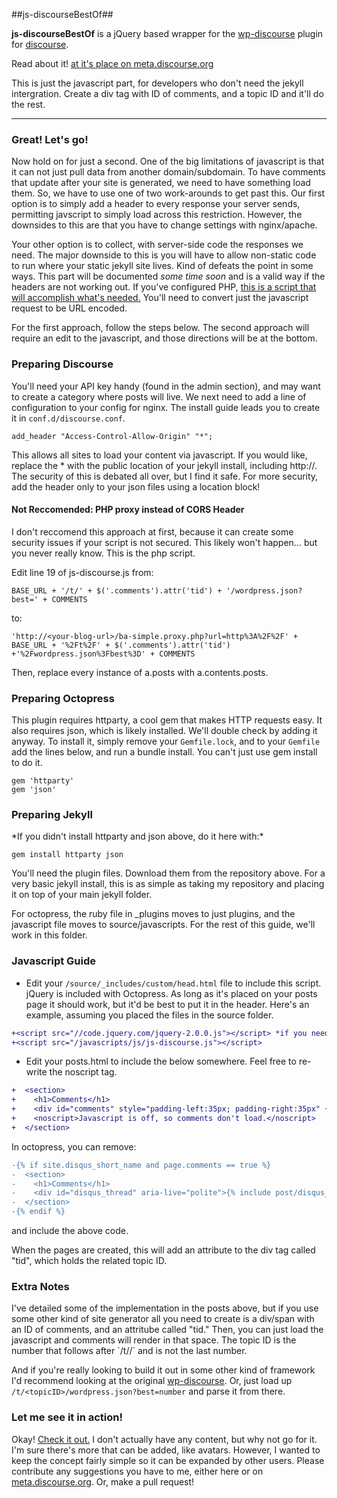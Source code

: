 ##js-discourseBestOf##

**js-discourseBestOf** is a jQuery based wrapper for the  [wp-discourse](https://github.com/discourse/wp-discourse "wp-discourse") plugin for [discourse](https://github.com/discourse/discourse). 

Read about it! [at it's place on meta.discourse.org](http://meta.discourse.org/t/discourse-plugin-for-static-site-generators-like-jekyll-or-octopress/7965/16)

This is just the javascript part, for developers who don't need the jekyll intergration. Create a div tag with ID of comments, and a topic ID and it'll do the rest.

----------

<h3>Great! Let's go!</h3>

Now hold on for just a second. One of the big limitations of javascript is that it can not just pull data from another domain/subdomain. To have comments that update after your site is generated, we need to have something load them. So, we have to use one of two work-arounds to get past this. Our first option is to simply add a header to every response your server sends, permitting javscript to simply load across this restriction. However, the downsides to this are that you have to change settings with nginx/apache. 

Your other option is to collect, with server-side code the responses we need. The major downside to this is you will have to allow non-static code to run where your static jekyll site lives. Kind of defeats the point in some ways. This part will be documented *some time soon* and is a valid way if the headers are not working out.  If you've configured PHP, [this is a script that will accomplish what's needed.][4] You'll need to convert just the javascript request to be URL encoded.

For the first approach, follow the steps below. The second approach will require an edit to the javascript, and those directions will be at the bottom.

<h3>Preparing Discourse</h3>

You'll need your API key handy (found in the admin section), and may want to create a category where posts will live. We next need to add a line of configuration to your config for nginx. The install guide leads you to create it in `conf.d/discourse.conf`.  

    add_header "Access-Control-Allow-Origin" "*";

This allows all sites to load your content via javascript. If you would like, replace the * with the public location of your jekyll install, including http://. The security of this is debated all over, but I find it safe. For more security, add the header only to your json files using a location block!

<h4>Not Reccomended: PHP proxy instead of CORS Header</h4>

I don't reccomend this approach at first, because it can create some security issues if your script is not secured. This likely won't happen... but you never really know. This is the php script.

Edit line 19 of js-discourse.js from:

    BASE_URL + '/t/' + $('.comments').attr('tid') + '/wordpress.json?best=' + COMMENTS
to:

    'http://<your-blog-url>/ba-simple.proxy.php?url=http%3A%2F%2F' + BASE_URL + '%2Ft%2F' + $('.comments').attr('tid') +'%2Fwordpress.json%3Fbest%3D' + COMMENTS

Then, replace every instance of a.posts with a.contents.posts.

<h3>Preparing Octopress</h3>

This plugin requires httparty, a cool gem that makes HTTP requests easy. It also requires json, which is likely installed. We'll double check by adding it anyway. To install it, simply remove your `Gemfile.lock`, and to your `Gemfile` add the lines below, and run a bundle install. You can't just use gem install to do it.

    gem 'httparty'
    gem 'json'


<h3>Preparing Jekyll</h3>
*If you didn't install httparty and json above, do it here with:*

    gem install httparty json

You'll need the plugin files. Download them from the repository above. For a very basic jekyll install, this is as simple as taking my repository and placing it on top of your main jekyll folder. 

For octopress, the ruby file in _plugins moves to just plugins, and the javascript file moves to source/javascripts. For the rest of this guide, we'll work in this folder.


### Javascript Guide ###

* Edit your ```/source/_includes/custom/head.html```  file to include this script. jQuery is included with Octopress. As long as it's placed on your posts page it should work, but it'd be best to put it in the header. Here's an example, assuming you placed the files in the source folder. 

```diff
+<script src="//code.jquery.com/jquery-2.0.0.js"></script> *if you need jQuery*
+<script src="/javascripts/js/js-discourse.js"></script>
```

* Edit your posts.html to include the below somewhere. Feel free to re-write the noscript tag.

```diff
+  <section>
+    <h1>Comments</h1>
+    <div id="comments" style="padding-left:35px; padding-right:35px" {% discourse_comments %}></div>
+    <noscript>Javascript is off, so comments don't load.</noscript>
+  </section>
```

In octopress, you can remove:

```diff
-{% if site.disqus_short_name and page.comments == true %}
-  <section>
-    <h1>Comments</h1>
-    <div id="disqus_thread" aria-live="polite">{% include post/disqus_thread.html %}</div>
-  </section>
-{% endif %}
```
 and include the above code.

When the pages are created, this will add an attribute to the div tag called "tid", which holds the related topic ID. 


<h3> Extra Notes </h3>
I've detailed some of the implementation in the posts above, but if you use some other kind of site generator all you need to create is a div/span with an ID of comments, and an attritube called "tid." Then, you can just load the javascript and comments will render in that space. The topic ID is the number that follows after `/t/<post-slug>/` and is not the last number. 

And if you're really looking to build it out in some other kind of framework I'd recommend looking at the original [wp-discourse][6]. Or, just load up `/t/<topicID>/wordpress.json?best=number` and parse it from there.


  [1]: https://github.com/trident523/js-discourseBestOf
  [2]: https://github.com/discourse/wp-discourse
  [3]: http://meta.discourse.org/users/sam
  [4]: http://benalman.com/code/projects/php-simple-proxy/docs/files/ba-simple-proxy-php.html
  [5]: http://temp.trid.in:8080/
  [6]: https://github.com/discourse/wp-discourse



### Let me see it in action! ###
Okay! [Check it out.](http://temp.trid.in:8080/blog/2013/07/01/title/) I don't actually have any content, but why not go for it. 
I'm sure there's more that can be added, like avatars. However, I wanted to keep the concept fairly simple so it can be expanded by other users. Please contribute any suggestions you have to me, either here or on [meta.discourse.org](http://meta.discourse.org/users/trident). Or, make a pull request!
